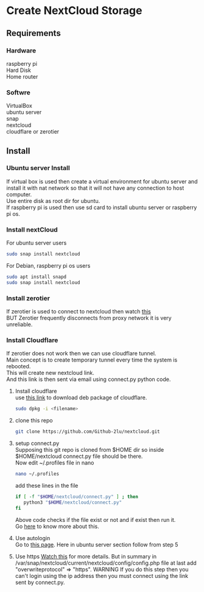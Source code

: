 # Create NextCloud Storage
## Requirements
### Hardware
raspberry pi  
Hard Disk  
Home router  
### Softwre
VirtualBox  
ubuntu server  
snap  
nextcloud  
cloudflare or zerotier 
## Install
### Ubuntu server Install
If virtual box is used then create a virtual environment for ubuntu server and install it with nat network so that it will not have any connection to host computer.  
Use entire disk as root dir for ubuntu.  
If raspberry pi is used then use sd card to install ubuntu server or raspberry pi os.
### Install nextCloud
For ubuntu server users
```bash
sudo snap install nextcloud
```
For Debian, raspberry pi os users
```bash
sudo apt install snapd
sudo snap install nextcloud
```
### Install zerotier
If zerotier is used to connect to nextcloud then watch [this](https://www.youtube.com/watch?v=SH00ySqLaqg)  
BUT Zerotier frequently disconnects from proxy network it is very unreliable.

### Install Cloudflare
If zerotier does not work then we can use cloudflare tunnel.  
Main concept is to create temporary tunnel every time the system is rebooted.  
This will create new nextcloud link.  
And this link is then sent via email using connect.py python code.

1. Install cloudflare  
   use [this link](https://developers.cloudflare.com/cloudflare-one/connections/connect-networks/downloads/) to download deb package of cloudflare.
   ```bash
   sudo dpkg -i <filename>
   ```
2. clone this repo
   ```bash
   git clone https://github.com/Github-2lu/nextcloud.git
   ```
3. setup connect.py  
   Supposing this git repo is cloned from $HOME dir so inside $HOME/nextcloud connect.py file should be there.  
   Now edit ~/.profiles file in nano
   ```bash
   nano ~/.profiles
   ```
   add these lines in the file
   ```bash
   if [ -f "$HOME/nextcloud/connect.py" ] ; then
      python3 "$HOME/nextcloud/connect.py"
   fi
   ```
   Above code checks if the file exist or not and if exist then run it.  
   Go [here](https://developers.cloudflare.com/pages/how-to/preview-with-cloudflare-tunnel/) to know more about this.

4. Use autologin  
   Go to [this page](https://ostechnix.com/ubuntu-automatic-login/). Here in ubuntu server section follow from step 5
5. Use https
   [Watch this](https://www.youtube.com/watch?v=p0I8pikm2P4) for more details.  But in summary in /var/snap/nextcloud/current/nextcloud/config/config.php file at last add "overwriteprotocol" => "https".  WARNING If you do this step then you can't login using the ip address then you must connect using the link sent by connect.py.
